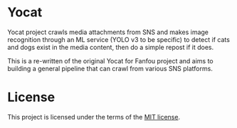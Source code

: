 # Yocat

Yocat project crawls media attachments from SNS and makes image recognition through an ML service (YOLO v3 to be specific) to detect if cats and dogs exist in the media content, then do a simple repost if it does.

This is a re-written of the original Yocat for Fanfou project and aims to building a general pipeline that can crawl from various SNS platforms.

# License

This project is licensed under the terms of the [MIT license](LICENSE).
